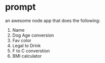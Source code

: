prompt
======
an awesome node app that does the following:

1. Name
2. Dog Age conversion
3. Fav color
4. Legal to Drink
5. F to C converstion
6. BMI calculator
